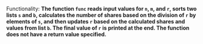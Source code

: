 Functionality: **The function `func` reads input values for `n`, `m`, and `r`, sorts two lists `s` and `b`, calculates the number of shares based on the division of `r` by elements of `s`, and then updates `r` based on the calculated shares and values from list `b`. The final value of `r` is printed at the end. The function does not have a return value specified.**